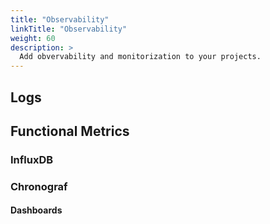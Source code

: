 ```yaml
---
title: "Observability"
linkTitle: "Observability"
weight: 60
description: >
  Add obvervability and monitorization to your projects.
---
```


## Logs

## Functional Metrics

### InfluxDB

### Chronograf

#### Dashboards
